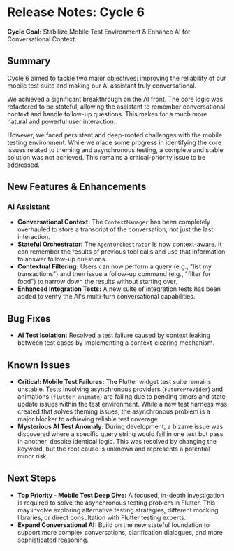 # Release Notes: Cycle 6

**Cycle Goal:** Stabilize Mobile Test Environment & Enhance AI for Conversational Context.

## Summary

Cycle 6 aimed to tackle two major objectives: improving the reliability of our mobile test suite and making our AI assistant truly conversational.

We achieved a significant breakthrough on the AI front. The core logic was refactored to be stateful, allowing the assistant to remember conversational context and handle follow-up questions. This makes for a much more natural and powerful user interaction.

However, we faced persistent and deep-rooted challenges with the mobile testing environment. While we made some progress in identifying the core issues related to theming and asynchronous testing, a complete and stable solution was not achieved. This remains a critical-priority issue to be addressed.

## New Features & Enhancements

### AI Assistant
-   **Conversational Context:** The `ContextManager` has been completely overhauled to store a transcript of the conversation, not just the last interaction.
-   **Stateful Orchestrator:** The `AgentOrchestrator` is now context-aware. It can remember the results of previous tool calls and use that information to answer follow-up questions.
-   **Contextual Filtering:** Users can now perform a query (e.g., "list my transactions") and then issue a follow-up command (e.g., "filter for food") to narrow down the results without starting over.
-   **Enhanced Integration Tests:** A new suite of integration tests has been added to verify the AI's multi-turn conversational capabilities.

## Bug Fixes
-   **AI Test Isolation:** Resolved a test failure caused by context leaking between test cases by implementing a context-clearing mechanism.

## Known Issues
-   **Critical: Mobile Test Failures:** The Flutter widget test suite remains unstable. Tests involving asynchronous providers (`FutureProvider`) and animations (`flutter_animate`) are failing due to pending timers and state update issues within the test environment. While a new test harness was created that solves theming issues, the asynchronous problem is a major blocker to achieving reliable test coverage.
-   **Mysterious AI Test Anomaly:** During development, a bizarre issue was discovered where a specific query string would fail in one test but pass in another, despite identical logic. This was resolved by changing the keyword, but the root cause is unknown and represents a potential minor risk.

## Next Steps
-   **Top Priority - Mobile Test Deep Dive:** A focused, in-depth investigation is required to solve the asynchronous testing problem in Flutter. This may involve exploring alternative testing strategies, different mocking libraries, or direct consultation with Flutter testing experts.
-   **Expand Conversational AI:** Build on the new stateful foundation to support more complex conversations, clarification dialogues, and more sophisticated reasoning. 